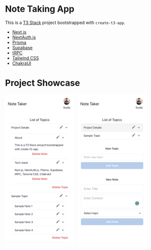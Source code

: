 # Note Taking App

This is a [T3 Stack](https://create.t3.gg/) project bootstrapped with `create-t3-app`.

- [Next.js](https://nextjs.org)
- [NextAuth.js](https://next-auth.js.org)
- [Prisma](https://prisma.io)
- [Supabase](https://supabase.com/)
- [tRPC](https://trpc.io)
- [Tailwind CSS](https://tailwindcss.com)
- [ChakraUI](https://chakra-ui.com/)

# Project Showcase

<div style="display: flex; align-items: flex-start; gap: 10px">
    <img src="./note-taker-1.png"  width="45%">
    <img src="./note-taker-2.png"  width="45%">
</div>
